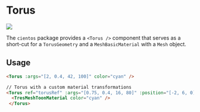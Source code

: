 # Torus

![](/cientos/torus.png)

The `cientos` package provides a `<Torus />` component that serves as a short-cut for a `TorusGeometry` and a `MeshBasicMaterial` with a `Mesh` object.

## Usage

```html
<Torus :args="[2, 0.4, 42, 100]" color="cyan" />

// Torus with a custom material transformations
<Torus ref="torusRef" :args="[0.75, 0.4, 16, 80]" :position="[-2, 6, 0]">
  <TresMeshToonMaterial color="cyan" />
 </Torus>

```


